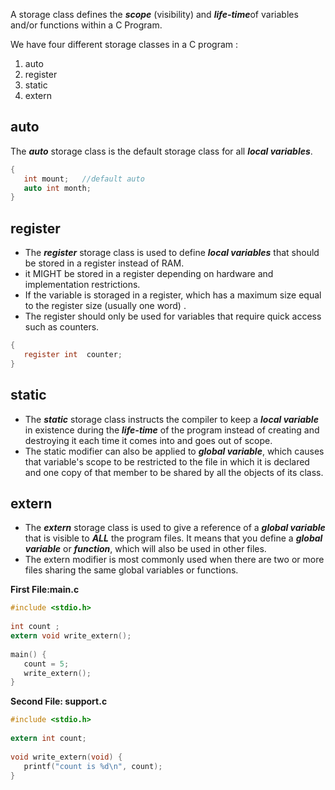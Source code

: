 A storage class defines the ***scope*** (visibility) and ***life-time***of variables and/or functions within a C Program. 

We have four different storage classes in a C program :
1. auto
2. register
3. static
4. extern

## auto
The ***auto*** storage class is the default storage class for all ***local variables***.
```c
{
   int mount;   //default auto
   auto int month;
}
```
## register
- The ***register*** storage class is used to define ***local variables*** that should be stored in a register instead of RAM. 
- it MIGHT be stored in a register depending on hardware and implementation restrictions.
- If the variable is storaged in a register, which has a maximum size equal to the register size (usually one word) .
- The register should only be used for variables that require quick access such as counters.
```c
{
   register int  counter;
}
```
## static
- The ***static*** storage class instructs the compiler to keep a ***local variable*** in existence during the ***life-time*** of the program instead of creating and destroying it each time it comes into and goes out of scope. 
- The static modifier can also be applied to ***global variable***, which causes that variable's scope to be restricted to the file in which it is declared and one copy of that member to be shared by all the objects of its class.

## extern
- The ***extern*** storage class is used to give a reference of a ***global variable*** that is visible to ***ALL*** the program files. It means that you define a ***global variable*** or ***function***, which will also be used in other files.
- The extern modifier is most commonly used when there are two or more files sharing the same global variables or functions.

**First File:main.c**
```c
#include <stdio.h>
 
int count ;
extern void write_extern();
 
main() {
   count = 5;
   write_extern();
}
```
**Second File: support.c**
```c
#include <stdio.h>
 
extern int count;
 
void write_extern(void) {
   printf("count is %d\n", count);
}
```







